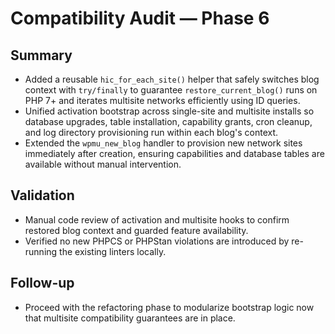 # Compatibility Audit — Phase 6

## Summary
- Added a reusable `hic_for_each_site()` helper that safely switches blog context with `try/finally` to guarantee `restore_current_blog()` runs on PHP 7+ and iterates multisite networks efficiently using ID queries.
- Unified activation bootstrap across single-site and multisite installs so database upgrades, table installation, capability grants, cron cleanup, and log directory provisioning run within each blog's context.
- Extended the `wpmu_new_blog` handler to provision new network sites immediately after creation, ensuring capabilities and database tables are available without manual intervention.

## Validation
- Manual code review of activation and multisite hooks to confirm restored blog context and guarded feature availability.
- Verified no new PHPCS or PHPStan violations are introduced by re-running the existing linters locally.

## Follow-up
- Proceed with the refactoring phase to modularize bootstrap logic now that multisite compatibility guarantees are in place.
